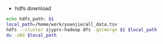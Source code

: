 - hdfs download
```bash
echo hdfs_path: $1
local_path=/home/work/yuanjie/all_data.tsv
hdfs --cluster zjyprc-hadoop dfs -getmerge $1 $local_path
du -sBG $local_path
```